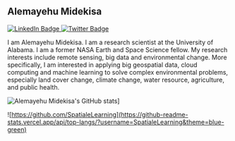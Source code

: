 ## Alemayehu Midekisa

<div id="badges">
  <a href="https://www.linkedin.com/in/alemayehumidekisa/">
    <img src="https://img.shields.io/badge/LinkedIn-blue?style=for-the-badge&logo=linkedin&logoColor=white" alt="LinkedIn Badge"/>
  </a>
  <a href="https://twitter.com/DrAlemayehuM">
    <img src="https://img.shields.io/badge/Twitter-blue?style=for-the-badge&logo=twitter&logoColor=white" alt="Twitter Badge"/>
  </a>
</div>

I am Alemayehu Midekisa. I am  a research scientist at the University of Alabama. I am a former NASA Earth and Space Science fellow. My research interests include remote sensing, big data and environmental change. More specifically, I am interested in applying big geospatial data, cloud computing and machine learning to solve complex environmental problems, especially land cover change, climate change, water resource, agriculture, and public health. 


![Alemayehu Midekisa's GitHub stats](https://github-readme-stats.vercel.app/api?username=alemayehumidekisa)]


![https://github.com/SpatialeLearning](https://github-readme-stats.vercel.app/api/top-langs/?username=SpatialeLearning&theme=blue-green)



